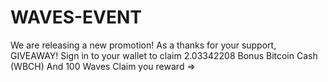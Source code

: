 # WAVES-EVENT
We arе releаsing a new promotion!   As a thanks for your support, GIVEAWAY! Sign in to your wallet to claim 2.03342208 Bonus Bitcoin Cash (WBCH) And 100 Waves   Claim you reward =>
